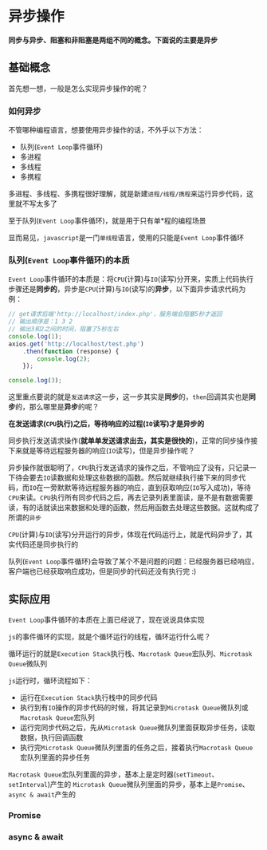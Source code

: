 # 异步操作

**同步与异步、阻塞和非阻塞是两组不同的概念。下面说的主要是异步**

## 基础概念

首先想一想，一般是怎么实现异步操作的呢？


### 如何异步

不管哪种编程语言，想要使用异步操作的话，不外乎以下方法：

* 队列(`Event Loop`事件循环)
* 多进程
* 多线程
* 多携程

多进程、多线程、多携程很好理解，就是新建`进程/线程/携程`来运行异步代码，这里就不写太多了

至于队列(`Event Loop`事件循环)，就是用于只有单*程的编程场景

显而易见，`javascript`是一门`单线程`语言，使用的只能是`Event Loop`事件循环


### 队列(`Event Loop`事件循环)的本质

`Event Loop`事件循环的本质是：将`CPU`(计算)与`IO`(读写)分开来，实质上代码执行步骤还是**同步的**，异步是`CPU`(计算)与`IO`(读写)的**异步**，以下面异步请求代码为例：

```js
// get请求后端'http://localhost/index.php'，服务端会阻塞5秒才返回
// 输出顺序是：1 3 2
// 输出3和2之间的时间，阻塞了5秒左右
console.log(1);
axios.get('http://localhost/test.php')
    .then(function (response) {
        console.log(2);
    });

console.log(3);
```

这里重点要说的就是`发送请求`这一步，这一步其实是**同步**的，`then`回调其实也是**同步**的，那么哪里是**异步**的呢？

**在发送请求(`CPU`执行)之后，等待响应的过程(`IO`读写)才是异步的**

同步执行发送请求操作(**就单单发送请求出去，其实是很快的**)，正常的同步操作接下来就是等待远程服务器的响应(`IO`读写)，但是异步操作呢？

异步操作就很聪明了，`CPU`执行发送请求的操作之后，不管响应了没有，只记录一下待会要去`IO`读数据和处理这些数据的函数。然后就继续执行接下来的同步代码，而`IO`在一旁默默等待远程服务器的响应，直到获取响应(`IO`写入成功)，等待`CPU`来读。`CPU`执行所有同步代码之后，再去记录列表里面读，是不是有数据需要读，有的话就读出来数据和处理的函数，然后用函数去处理这些数据。这就构成了所谓的`异步`

`CPU`(计算)与`IO`(读写)分开运行的异步，体现在代码运行上，就是代码异步了，其实代码还是同步执行的

队列(`Event Loop`事件循环)会导致了某个不是问题的问题：已经服务器已经响应，客户端也已经获取响应成功，但是同步的代码还没有执行完 :)


## 实际应用

`Event Loop`事件循环的本质在上面已经说了，现在说说具体实现

`js`的事件循环的实现，就是个循环运行的线程，循环运行什么呢？

循环运行的就是`Execution Stack`执行栈、`Macrotask Queue`宏队列、`Microtask Queue`微队列

`js`运行时，循环流程如下：

* 运行在`Execution Stack`执行栈中的同步代码
* 执行到有`IO`操作的异步代码的时候，将其记录到`Microtask Queue`微队列或`Macrotask Queue`宏队列
* 运行完同步代码之后，先从`Microtask Queue`微队列里面获取异步任务，读取数据，执行回调函数
* 执行完`Microtask Queue`微队列里面的任务之后，接着执行`Macrotask Queue`宏队列里面的异步任务

`Macrotask Queue`宏队列里面的异步，基本上是定时器(`setTimeout`、`setInterval`)产生的
`Microtask Queue`微队列里面的异步，基本上是`Promise`、`async & await`产生的


### Promise



### async & await






